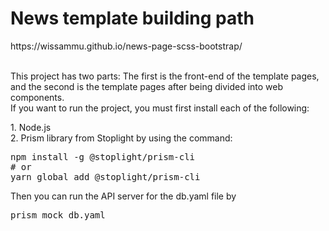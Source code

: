 <h1 > News template building path </h1>
https://wissammu.github.io/news-page-scss-bootstrap/
<div>
<br>
<p>
This project has two parts: The first is the front-end of the template pages,
and the second is the template pages after being divided into web components.
<br>
If you want to run the project, you must first install each of the following: <br>
<div>
1. Node.js <br>
2. Prism library from Stoplight by using the command:</div>

<pre dir="ltr">
npm install -g @stoplight/prism-cli
# or
yarn global add @stoplight/prism-cli
</pre>
Then you can run the API server for the db.yaml file by
<pre dir="ltr">
prism mock db.yaml
</pre>

</div>
